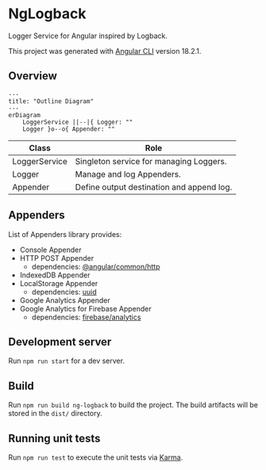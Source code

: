 # NgLogback

Logger Service for Angular inspired by Logback.

This project was generated with [Angular CLI](https://github.com/angular/angular-cli) version 18.2.1.

## Overview

```mermaid
---
title: "Outline Diagram"
---
erDiagram
    LoggerService ||--|{ Logger: ""
    Logger }o--o{ Appender: ""

```

| Class | Role |
| ---- | ---- |
| LoggerService | Singleton service for managing Loggers. |
| Logger | Manage and log Appenders. |
| Appender | Define output destination and append log. |

## Appenders

List of Appenders library provides:
- Console Appender
- HTTP POST Appender
    - dependencies: [@angular/common/http](https://www.npmjs.com/package/@angular/common)
- IndexedDB Appender
- LocalStorage Appender
    - dependencies: [uuid](https://www.npmjs.com/package/uuid)
- Google Analytics Appender
- Google Analytics for Firebase Appender
    - dependencies: [firebase/analytics](https://www.npmjs.com/package/@firebase/analytics)

## Development server

Run `npm run start` for a dev server.

## Build

Run `npm run build ng-logback` to build the project. The build artifacts will be stored in the `dist/` directory.

## Running unit tests

Run `npm run test` to execute the unit tests via [Karma](https://karma-runner.github.io).

